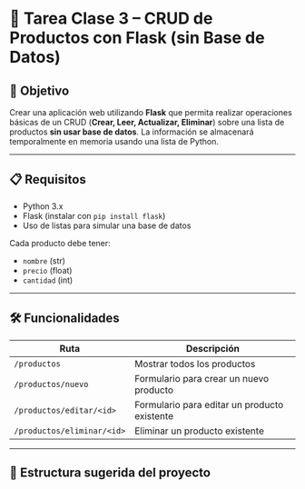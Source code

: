 # 🛒 Tarea Clase 3 – CRUD de Productos con Flask (sin Base de Datos)

## 🎯 Objetivo

Crear una aplicación web utilizando **Flask** que permita realizar operaciones básicas de un CRUD (**Crear, Leer, Actualizar, Eliminar**) sobre una lista de productos **sin usar base de datos**. La información se almacenará temporalmente en memoria usando una lista de Python.

---

## 📋 Requisitos

- Python 3.x
- Flask (instalar con `pip install flask`)
- Uso de listas para simular una base de datos

Cada producto debe tener:
- `nombre` (str)
- `precio` (float)
- `cantidad` (int)

---

## 🛠️ Funcionalidades

| Ruta | Descripción |
|------|-------------|
| `/productos` | Mostrar todos los productos |
| `/productos/nuevo` | Formulario para crear un nuevo producto |
| `/productos/editar/<id>` | Formulario para editar un producto existente |
| `/productos/eliminar/<id>` | Eliminar un producto existente |

---

## 📁 Estructura sugerida del proyecto

